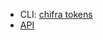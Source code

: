 * CLI: [chifra tokens](/docs/chifra/chainstate/#chifra-tokens)
* [API](/api#operation/chainstate-tokens)
